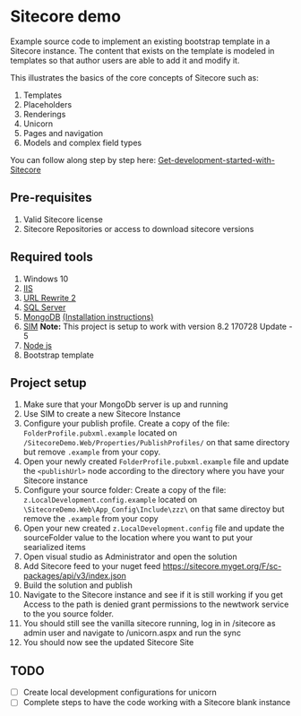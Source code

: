 # Sitecore demo

Example source code to implement an existing bootstrap template in a Sitecore instance. The content that exists on the template
is modeled in templates so that author users are able to add it and modify it.

This illustrates the basics of the core concepts of Sitecore such as:

1. Templates
2. Placeholders
3. Renderings
4. Unicorn
5. Pages and navigation
6. Models and complex field types

You can follow along step by step here: [Get-development-started-with-Sitecore](https://medium.com/@Luis_Palacios/get-development-started-with-sitecore-part-1-set-up-40fff89ea0a)

## Pre-requisites

1. Valid Sitecore license
2. Sitecore Repositories or access to download sitecore versions

## Required tools

1. Windows 10
2. [IIS](https://www.betterhostreview.com/turn-on-iis-windows-10.html)
3. [URL Rewrite 2](https://www.iis.net/downloads/microsoft/url-rewrite)
4. [SQL Server](https://go.microsoft.com/fwlink/?linkid=853017 )
5. [MongoDB](https://www.mongodb.com/download-center?jmp=nav#community) [(Installation instructions)](https://docs.mongodb.com/manual/tutorial/install-mongodb-on-windows/#install-mdb-edition)
6. [SIM](http://dl.sitecore.net/updater/sim/) **Note:** This project is setup to work with version 8.2 170728 Update - 5
7. [Node js](https://nodejs.org/en/)
8. Bootstrap template

## Project setup

1. Make sure that your MongoDb server is up and running
2. Use SIM to create a new Sitecore Instance
3. Configure your publish profile. Create a copy of the file: `FolderProfile.pubxml.example` located on `/SitecoreDemo.Web/Properties/PublishProfiles/` on that same directory but remove `.example` from your copy.
4. Open your newly created `FolderProfile.pubxml.example` file and update the `<publishUrl>` node according to the directory where you have your Sitecore instance
5. Configure your source folder: Create a copy of the file: `z.LocalDevelopment.config.example` located on `\SitecoreDemo.Web\App_Config\Include\zzz\` on that same directoy but remove the `.example` from your copy
6. Open your new created `z.LocalDevelopment.config` file and update the sourceFolder value to the location where you want to put your searialized items
7. Open visual studio as Administrator and open the solution
8. Add Sitecore feed to your nuget feed https://sitecore.myget.org/F/sc-packages/api/v3/index.json
9. Build the solution and publish
10. Navigate to the Sitecore instance and see if it is still working if you get Access to the path is denied grant permissions to the newtwork service to the you source folder.
11. You should still see the vanilla sitecore running, log in in /sitecore as admin user and navigate to /unicorn.aspx and run the sync
12. You should now see the updated Sitecore Site

## TODO

- [ ] Create local development configurations for unicorn
- [ ] Complete steps to have the code working with a Sitecore blank instance
